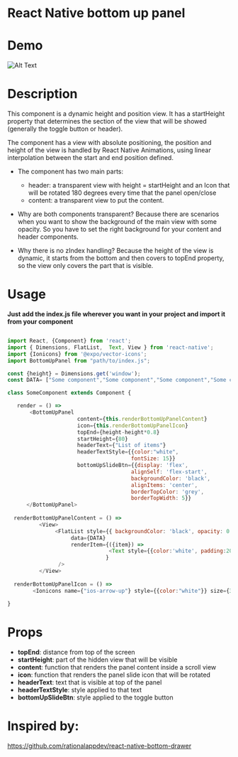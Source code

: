 # React Native bottom up panel

 # Demo
 
 ![Alt Text](https://media.giphy.com/media/jHSitsiVS0H5R6LHkE/giphy.gif)

# Description

This component is a dynamic height and position view. It has a startHeight property that determines the section of the
view that will be showed (generally the toggle button or header).
 
The component has a view with absolute positioning, the position and height of the view is handled by React Native Animations, using linear interpolation between the start and end position defined.
 
* The component has two main parts:
    - header: a transparent view with height = startHeight and an Icon that will be rotated 180 degrees every time that the panel open/close
    - content: a transparent view to put the content.
 
* Why are both components transparent?
       Because there are scenarios when you want to show the background of the main view with some opacity. So
      you have to set the right background for your content and header components.
 
* Why there is no zIndex handling?
       Because the height of the view is dynamic, it starts from the bottom and then covers to topEnd property, so
       the view only covers the part that is visible.


# Usage

**Just add the index.js file wherever you want in your project and import it from your component**

```javascript

import React, {Component} from 'react';
import { Dimensions, FlatList,  Text, View } from 'react-native';
import {Ionicons} from '@expo/vector-icons'; 
import BottomUpPanel from "path/to/index.js";

const {height} = Dimensions.get('window');
const DATA= ["Some component","Some component","Some component","Some component","Some component","Some component","Some component","Some component","Some component","Some component","Some component","Some component","Some component","Some component","Some component","Some component"];

class SomeComponent extends Component {

   render = () =>
       <BottomUpPanel
                      content={this.renderBottomUpPanelContent}
                      icon={this.renderBottomUpPanelIcon}
                      topEnd={height-height*0.8}
                      startHeight={80}
                      headerText={"List of items"}
                      headerTextStyle={{color:"white", 
                                       fontSize: 15}}
                      bottomUpSlideBtn={{display: 'flex',
                                       alignSelf: 'flex-start',
                                       backgroundColor: 'black',
                                       alignItems: 'center',
                                       borderTopColor: 'grey',
                                       borderTopWidth: 5}}
      </BottomUpPanel>            
               
  renderBottomUpPanelContent = () =>
          <View>
               <FlatList style={{ backgroundColor: 'black', opacity: 0.7, flex:1}}
                    data={DATA}
                    renderItem={({item}) =>
                                <Text style={{color:'white', padding:20}}>{item}</Text>
                               }
                />
          </View>
          
  renderBottomUpPanelIcon = () =>
        <Ionicons name={"ios-arrow-up"} style={{color:"white"}} size={30}/>        
          
}
```
# Props

- **topEnd**: distance from top of the screen
 - **startHeight**: part of the hidden view that will be visible
 - **content**: function that renders the panel content inside a scroll view
 - **icon**: function that renders the panel slide icon that will be rotated
 - **headerText**: text that is visible at top of the panel
 - **headerTextStyle**: style applied to that text
 - **bottomUpSlideBtn**: style applied to the toggle button
 


# Inspired by: 
  https://github.com/rationalappdev/react-native-bottom-drawer


 

 
